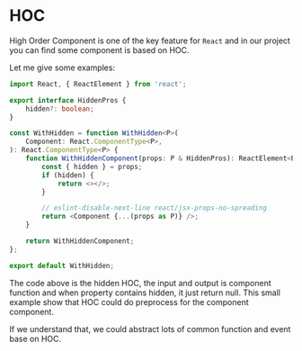 # HOC

High Order Component is one of the key feature for `React` and in our project you can find some component is based on HOC.



Let me give some examples:

```typescript
import React, { ReactElement } from 'react';

export interface HiddenPros {
    hidden?: boolean;
}

const WithHidden = function WithHidden<P>(
    Component: React.ComponentType<P>,
): React.ComponentType<P> {
    function WithHiddenComponent(props: P & HiddenPros): ReactElement<P> {
        const { hidden } = props;
        if (hidden) {
            return <></>;
        }

        // eslint-disable-next-line react/jsx-props-no-spreading
        return <Component {...(props as P)} />;
    }

    return WithHiddenComponent;
};

export default WithHidden;
```

The code above is the hidden HOC, the input and output is component function and when property contains hidden, it just return null. This small example show that HOC could do preprocess for the component component.



If we understand that, we could abstract lots of common function and event base on HOC.&#x20;

